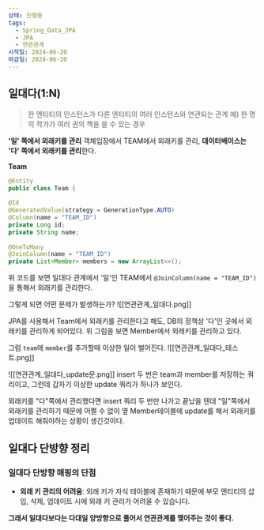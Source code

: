 ```yaml
---
상태: 진행중
tags:
  - Spring_Data_JPA
  - JPA
  - 연관관계
시작일: 2024-06-20
마감일: 2024-06-20
---
```


## 일대다(1:N)
> 한 엔티티의 인스턴스가 다른 엔티티의 여러 인스턴스와 연관되는 관계
> 예) 한 명의 작가가 여러 권의 책을 쓸 수 있는 경우


**'일' 쪽에서 외래키를 관리**
객체입장에서 TEAM에서 외래키를 관리, **데이터베이스는 '다' 쪽에서 외래키를 관리**한다.

**Team**
```java
@Entity  
public class Team {  
  
@Id  
@GeneratedValue(strategy = GenerationType.AUTO)  
@Column(name = "TEAM_ID")  
private Long id;  
private String name;  
  
@OneToMany  
@JoinColumn(name = "TEAM_ID")  
private List<Member> members = new ArrayList<>();
```

위 코드를 보면 일대다 관계에서 '일'인 TEAM에서 `@JoinColumn(name = "TEAM_ID")`을 통해서 외래키를 관리한다.

그렇게 되면 어떤 문제가 발생하는가?
![[연관관계_일대다.png]]

JPA를 사용해서 Team에서 외래키를 관리한다고 해도, DB의 정책상 '다'인 곳에서 외래키를 관리하게 되어있다. 위 그림을 보면 Member에서 외래키를 관리하고 있다.

그럼 `team`에 `member`를 추가할때 이상한 일이 벌어진다.
![[연관관계_일대다_테스트.png]]

![[연관관계_일대다_update문.png]]
insert 두 번은 team과 member를 저장하는 쿼리이고, 그런데 갑자기 이상한 update 쿼리가 하나가 보인다.

외래키를 "다"쪽에서 관리했다면 insert 쿼리 두 번만 나가고 끝났을 텐데 "일"쪽에서 외래키를 관리하기 때문에 어쩔 수 없이 옆 Member테이블에 update를 해서 외래키를 업데이트 해줘야하는 상황이 생긴것이다.

## 일대다 단방향 정리
### 일대다 단방향 매핑의 단점
- **외래 키 관리의 어려움**: 외래 키가 자식 테이블에 존재하기 때문에 부모 엔티티의 삽입, 삭제, 업데이트 시에 외래 키 관리가 어려울 수 있습니다.

**그래서 일대다보다는 다대일 양방향으로 풀어서 연관관계를 맺어주는 것이 좋다.**

